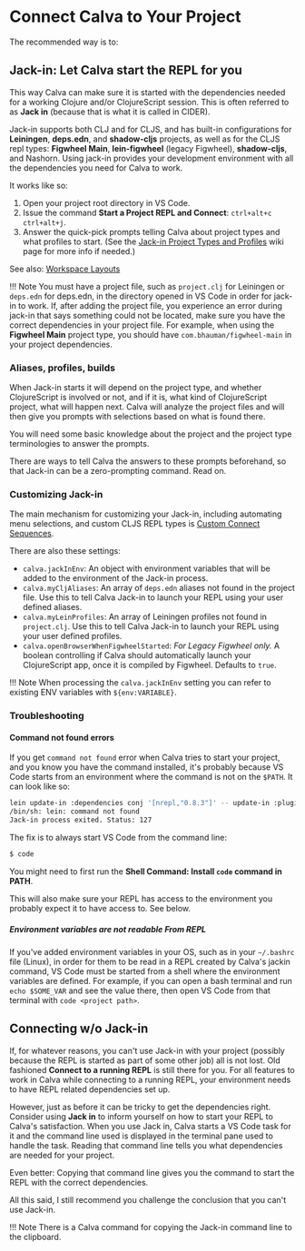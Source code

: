 # Connect Calva to Your Project

The recommended way is to:

## Jack-in: Let Calva start the REPL for you

This way Calva can make sure it is started with the dependencies needed for a working Clojure and/or ClojureScript session. This is often referred to as **Jack in** (because that is what it is called in CIDER).

Jack-in supports both CLJ and for CLJS, and has built-in configurations for **Leiningen**, **deps.edn**, and **shadow-cljs** projects, as well as for the CLJS repl types: **Figwheel Main**, **lein-figwheel** (legacy Figwheel), **shadow-cljs**, and Nashorn. Using jack-in provides your development environment with all the dependencies you need for Calva to work.

It works like so:

1. Open your project root directory in VS Code.
1. Issue the command **Start a Project REPL and Connect**: `ctrl+alt+c ctrl+alt+j`.
1. Answer the quick-pick prompts telling Calva about project types and what profiles to start. (See the [Jack-in Project Types and Profiles](https://github.com/BetterThanTomorrow/calva/wiki/Jack-In-Project-Types-and-Profiles) wiki page for more info if needed.)

See also: [Workspace Layouts](workspace-layouts.md)

!!! Note
    You must have a project file, such as `project.clj` for Leiningen or `deps.edn` for deps.edn, in the directory opened in VS Code in order for jack-in to work. If, after adding the project file, you experience an error during jack-in that says something could not be located, make sure you have the correct dependencies in your project file. For example, when using the **Figwheel Main** project type, you should have `com.bhauman/figwheel-main` in your project dependencies.

### Aliases, profiles, builds

When Jack-in starts it will depend on the project type, and whether ClojureScript is involved or not, and if it is, what kind of ClojureScript project, what will happen next. Calva will analyze the project files and will then give you prompts with selections based on what is found there.

You will need some basic knowledge about the project and the project type terminologies to answer the prompts.

There are ways to tell Calva the answers to these prompts beforehand, so that Jack-in can be a zero-prompting command. Read on.

### Customizing Jack-in

The main mechanism for customizing your Jack-in, including automating menu selections, and custom CLJS REPL types is [Custom Connect Sequences](connect-sequences.md).

There are also these settings:

* `calva.jackInEnv`: An object with environment variables that will be added to the environment of the Jack-in process.
* `calva.myCljAliases`: An array of `deps.edn` aliases not found in the project file. Use this to tell Calva Jack-in to launch your REPL using your user defined aliases.
* `calva.myLeinProfiles`: An array of Leiningen profiles not found in `project.clj`. Use this to tell Calva Jack-in to launch your REPL using your user defined profiles.
* `calva.openBrowserWhenFigwheelStarted`: _For Legacy Figwheel only._ A boolean controlling if Calva should automatically launch your ClojureScript app, once it is compiled by Figwheel. Defaults to `true`.

!!! Note
    When processing the `calva.jackInEnv` setting you can refer to existing ENV variables with `${env:VARIABLE}`.

### Troubleshooting

#### Command not found errors

If you get `command not found` error when Calva tries to start your project, and you know you have the command installed, it's probably because VS Code starts from an environment where the command is not on the `$PATH`. It can look like so:

```sh
lein update-in :dependencies conj '[nrepl,"0.8.3"]' -- update-in :plugins conj '[cider/cider-nrepl,"0.25.8"]' -- update-in '[:repl-options,:nrepl-middleware]' conj '["cider.nrepl/cider-middleware"]' -- repl :headless
/bin/sh: lein: command not found
Jack-in process exited. Status: 127
```

The fix is to always start VS Code from the command line:

```sh
$ code
```

You might need to first run the **Shell Command: Install `code` command in PATH**.

This will also make sure your REPL has access to the environment you probably expect it to have access to. See below.

##### Environment variables are not readable From REPL

If you've added environment variables in your OS, such as in your `~/.bashrc` file (Linux), in order for them to be read in a REPL created by Calva's jackin command, VS Code must be started from a shell where the environment variables are defined. For example, if you can open a bash terminal and run `echo $SOME_VAR` and see the value there, then open VS Code from that terminal with `code <project path>`.

## Connecting w/o Jack-in

If, for whatever reasons, you can't use Jack-in with your project (possibly because the REPL is started as part of some other job) all is not lost. Old fashioned **Connect to a running REPL** is still there for you. For all features to work in Calva while connecting to a running REPL, your environment needs to have REPL related dependencies set up.

However, just as before it can be tricky to get the dependencies right. Consider using **Jack in** to inform yourself on how to start your REPL to Calva's satisfaction. When you use Jack in, Calva starts a VS Code task for it and the command line used is displayed in the terminal pane used to handle the task. Reading that command line tells you what dependencies are needed for your project.

Even better: Copying that command line gives you the command to start the REPL with the correct dependencies.

All this said, I still recommend you challenge the conclusion that you can't use Jack-in.

!!! Note
    There is a Calva command for copying the Jack-in command line to the clipboard.